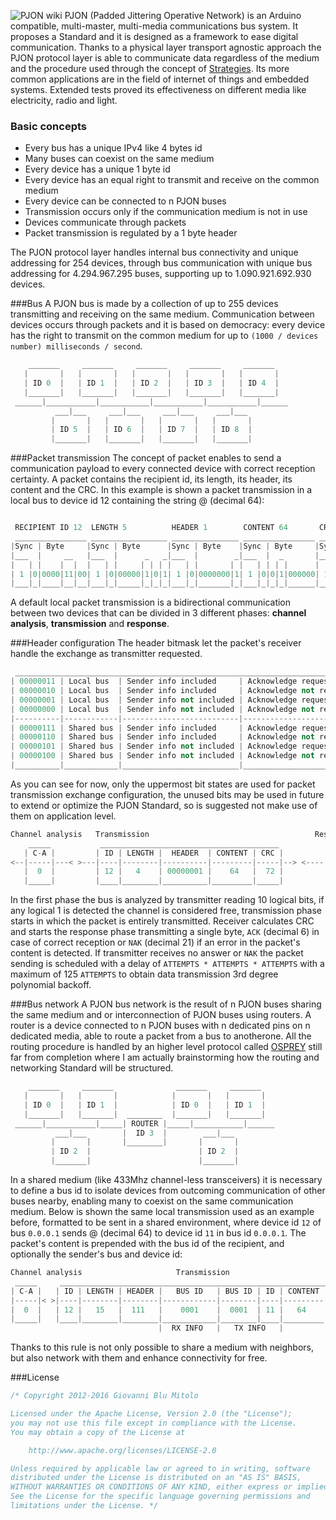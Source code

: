 ![PJON wiki](http://www.gioblu.com/PJON/PJON-mars.jpg)
PJON (Padded Jittering Operative Network) is an Arduino compatible, multi-master, multi-media communications bus system. It proposes a Standard and it is designed as a framework to ease digital communication. Thanks to a physical layer transport agnostic approach the PJON protocol layer is able to communicate data regardless of the medium and the procedure used through the concept of [Strategies](https://github.com/gioblu/PJON/wiki/Strategies). Its more common applications are in the field of internet of things and embedded systems. Extended tests proved its effectiveness on different media like electricity, radio and light.

### Basic concepts
* Every bus has a unique IPv4 like 4 bytes id
* Many buses can coexist on the same medium
* Every device has a unique 1 byte id
* Every device has an equal right to transmit and receive on the common medium
* Every device can be connected to n PJON buses
* Transmission occurs only if the communication medium is not in use
* Devices communicate through packets
* Packet transmission is regulated by a 1 byte header

The PJON protocol layer handles internal bus connectivity and unique addressing for 254 devices, through bus communication with unique bus addressing for 4.294.967.295 buses, supporting up to 1.090.921.692.930 devices.

###Bus
A PJON bus is made by a collection of up to 255 devices transmitting and receiving on the same medium. Communication between devices occurs through packets and it is based on democracy: every device has the right to transmit on the common medium for up to `(1000 / devices number) milliseconds / second`.
```cpp  
    _______     _______     _______     _______     _______
   |       |   |       |   |       |   |       |   |       |  
   | ID 0  |   | ID 1  |   | ID 2  |   | ID 3  |   | ID 4  |  
   |_______|   |_______|   |_______|   |_______|   |_______|    
 ______|___________|___________|___________|___________|______
          ___|___     ___|___     ___|___     ___|___
         |       |   |       |   |       |   |       |   
         | ID 5  |   | ID 6  |   | ID 7  |   | ID 8  |
         |_______|   |_______|   |_______|   |_______|    
```


###Packet transmission
The concept of packet enables to send a communication payload to every connected device with correct reception certainty. A packet contains the recipient id, its length, its header, its content and the CRC. In this example is shown a packet transmission in a local bus to device id 12 containing the string @ (decimal 64):
```cpp  

 RECIPIENT ID 12  LENGTH 5          HEADER 1        CONTENT 64       CRC 72
 ________________ _________________ _______________ ________________ __________________
|Sync | Byte     |Sync | Byte      |Sync | Byte    |Sync | Byte     |Sync | Byte       |
|___  |     __   |___  |      _   _|___  |        _|___  |  _       |___  |  _    _    |
|   | |    |  |  |   | |     | | | |   | |       | |   | | | |      |   | | | |  | |   |
| 1 |0|0000|11|00| 1 |0|00000|1|0|1| 1 |0|0000000|1| 1 |0|0|1|000000| 1 |0|0|1|00|1|000|
|___|_|____|__|__|___|_|_____|_|_|_|___|_|_______|_|___|_|_|_|______|___|_|_|_|__|_|___|
```
A default local packet transmission is a bidirectional communication between two devices that can be divided in 3 different phases: **channel analysis**, **transmission** and **response**. 

###Header configuration
The header bitmask let the packet's receiver handle the exchange as transmitter requested.
```cpp
 ______________________________________________________________________________
| 00000011 | Local bus  | Sender info included     | Acknowledge requested     | DEFAULT
| 00000010 | Local bus  | Sender info included     | Acknowledge not requested |
| 00000001 | Local bus  | Sender info not included | Acknowledge requested     |
| 00000000 | Local bus  | Sender info not included | Acknowledge not requested |
|----------|------------|--------------------------|---------------------------|
| 00000111 | Shared bus | Sender info included     | Acknowledge requested     |
| 00000110 | Shared bus | Sender info included     | Acknowledge not requested |
| 00000101 | Shared bus | Sender info not included | Acknowledge requested     |
| 00000100 | Shared bus | Sender info not included | Acknowledge not requested |
|__________|____________|__________________________|___________________________|
```
As you can see for now, only the uppermost bit states are used for packet transmission exchange configuration, the unused bits may be used in future to extend or optimize the PJON Standard, so is suggested not make use of them on application level.

```cpp  
Channel analysis   Transmission                                     Response
    _____           ________________________________________           _____
   | C-A |         | ID | LENGTH |  HEADER  | CONTENT | CRC |         | ACK |
<--|-----|---< >---|----|--------|----------|---------|-----|--> <----|-----|
   |  0  |         | 12 |   4    | 00000001 |    64   |  72 |         |  6  |
   |_____|         |____|________|__________|_________|_____|         |_____|
```
In the first phase the bus is analyzed by transmitter reading 10 logical bits, if any logical 1 is detected the channel is considered free, transmission phase starts in which the packet is entirely transmitted. Receiver calculates CRC and starts the response phase transmitting a single byte, `ACK` (decimal 6) in case of correct reception or `NAK` (decimal 21) if an error in the packet's content is detected. If transmitter receives no answer or `NAK` the packet sending is scheduled with a delay of `ATTEMPTS * ATTEMPTS * ATTEMPTS` with a maximum of 125 `ATTEMPTS` to obtain data transmission 3rd degree polynomial backoff. 

###Bus network
A PJON bus network is the result of n PJON buses sharing the same medium and or interconnection of PJON buses using routers. A router is a device connected to n PJON buses with n dedicated pins on n dedicated media, able to route a packet from a bus to anotherone. All the routing procedure is handled by an higher level protocol called [OSPREY](https://github.com/gioblu/OSPREY) still far from completion where I am actually brainstorming how the routing and networking Standard will be structured.

```cpp  
    _______     _______              _______     _______
   |       |   |       |            |       |   |       |
   | ID 0  |   | ID 1  |            | ID 0  |   | ID 1  |
   |_______|   |_______|  ________  |_______|   |_______|
 ______|___________|_____| ROUTER |_____|___________|______
          ___|___        |  ID 3  |        ___|___
         |       |       |________|       |       |
         | ID 2  |                        | ID 2  |
         |_______|                        |_______|
```

In a shared medium (like 433Mhz channel-less transceivers) it is necessary to define a bus id to isolate devices from outcoming communication of other buses nearby, enabling many to coexist on the same communication medium. Below is shown the same local transmission used as an example before, formatted to be sent in a shared environment, where device id `12` of bus `0.0.0.1` sends @ (decimal 64) to device id `11` in bus id `0.0.0.1`. The packet's content is prepended with the bus id of the recipient, and optionally the sender's bus and device id:
```cpp  
Channel analysis                     Transmission                              Response
 _____     _________________________________________________________________     _____
| C-A |   | ID | LENGTH | HEADER |   BUS ID   | BUS ID | ID | CONTENT | CRC |   | ACK |
|-----|< >|----|--------|--------|------------|--------|----|---------|-----|> <|-----|
|  0  |   | 12 |   15   |  111   |    0001    |  0001  | 11 |   64    |     |   |  6  | 
|_____|   |____|________|________|____________|________|____|_________|_____|   |_____|
                                 |  RX INFO   |   TX INFO   |
```
Thanks to this rule is not only possible to share a medium with neighbors, but also  network with them and enhance connectivity for free.


###License

```cpp
/* Copyright 2012-2016 Giovanni Blu Mitolo

Licensed under the Apache License, Version 2.0 (the "License");
you may not use this file except in compliance with the License.
You may obtain a copy of the License at

    http://www.apache.org/licenses/LICENSE-2.0

Unless required by applicable law or agreed to in writing, software
distributed under the License is distributed on an "AS IS" BASIS,
WITHOUT WARRANTIES OR CONDITIONS OF ANY KIND, either express or implied.
See the License for the specific language governing permissions and
limitations under the License. */
```
